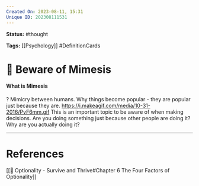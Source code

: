 ```yaml
---
Created On: 2023-08-11, 15:31
Unique ID: 202308111531
---
```

**Status:** #thought 

**Tags:**  [[Psychology]] #DefinitionCards 

# 🍾 Beware of Mimesis

#### What is Mimesis
?
Mimicry between humans. Why things become popular - they are popular just because they are. 
https://i.makeagif.com/media/10-31-2016/PvF6mm.gif
This is an important topic to be aware of when making decisions. Are you doing something just because other people are doing it? Why are you actually doing it?
<!--SR:!2023-11-19,53,210-->




---
# References
[[📗 Optionality - Survive and Thrive#Chapter 6 The Four Factors of Optionality]]